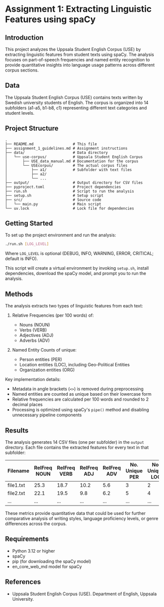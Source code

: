 # Assignment 1: Extracting Linguistic Features using spaCy

## Introduction
This project analyzes the Uppsala Student English Corpus (USE) by extracting linguistic features from student texts using spaCy. The analysis focuses on part-of-speech frequencies and named entity recognition to provide quantitative insights into language usage patterns across different corpus sections.

## Data
The Uppsala Student English Corpus (USE) contains texts written by Swedish university students of English. The corpus is organized into 14 subfolders (a1-a5, b1-b8, c1) representing different text categories and student levels. 

## Project Structure

```
.
├── README.md                  # This file
├── assignment_1_guidelines.md # Assignment instructions
├── data/                      # Data directory
│   └── use-corpus/            # Uppsala Student English Corpus
│       ├── USE_data_manual.md # Documentation for the corpus
│       └── USEcorpus/         # The actual corpus files
│           ├── a1/            # Subfolder with text files
│           ├── a2/
│           └── ...
├── output/                    # Output directory for CSV files
├── pyproject.toml             # Project dependencies
├── run.sh                     # Script to run the analysis
├── setup.sh                   # Setup script
├── src/                       # Source code
│   └── main.py                # Main script
└── uv.lock                    # Lock file for dependencies
```

## Getting Started
To set up the project environment and run the analysis:

```bash
./run.sh [LOG_LEVEL]
```
Where `LOG_LEVEL` is optional (DEBUG, INFO, WARNING, ERROR, CRITICAL; default is INFO).

This script will create a virtual environment by invoking `setup.sh`, install dependencies, download the spaCy model, and prompt you to run the analysis.


## Methods
The analysis extracts two types of linguistic features from each text:

1. Relative Frequencies (per 100 words) of:
   - Nouns (NOUN)
   - Verbs (VERB)
   - Adjectives (ADJ)
   - Adverbs (ADV)

2. Named Entity Counts of unique:
   - Person entities (PER)
   - Location entities (LOC), including Geo-Political Entities
   - Organization entities (ORG)

Key implementation details:
- Metadata in angle brackets (`<>`) is removed during preprocessing
- Named entities are counted as unique based on their lowercase form
- Relative frequencies are calculated per 100 words and rounded to 2 decimal places
- Processing is optimized using spaCy's `pipe()` method and disabling unnecessary pipeline components

## Results
The analysis generates 14 CSV files (one per subfolder) in the `output` directory. Each file contains the extracted features for every text in that subfolder:

| Filename | RelFreq NOUN | RelFreq VERB | RelFreq ADJ | RelFreq ADV | No. Unique PER | No. Unique LOC | No. Unique ORG |
|----------|-------------|-------------|------------|------------|---------------|--------------|--------------|
| file1.txt | 25.3 | 18.7 | 10.2 | 5.6 | 3 | 2 | 1 |
| file2.txt | 22.1 | 19.5 | 9.8 | 6.2 | 5 | 4 | 0 |
| ... | ... | ... | ... | ... | ... | ... | ... |

These metrics provide quantitative data that could be used for further comparative analysis of writing styles, language proficiency levels, or genre differences across the corpus.

## Requirements

- Python 3.12 or higher
- spaCy
- pip (for downloading the spaCy model)
- en_core_web_md model for spaCy

## References

- Uppsala Student English Corpus (USE). Department of English, Uppsala University.